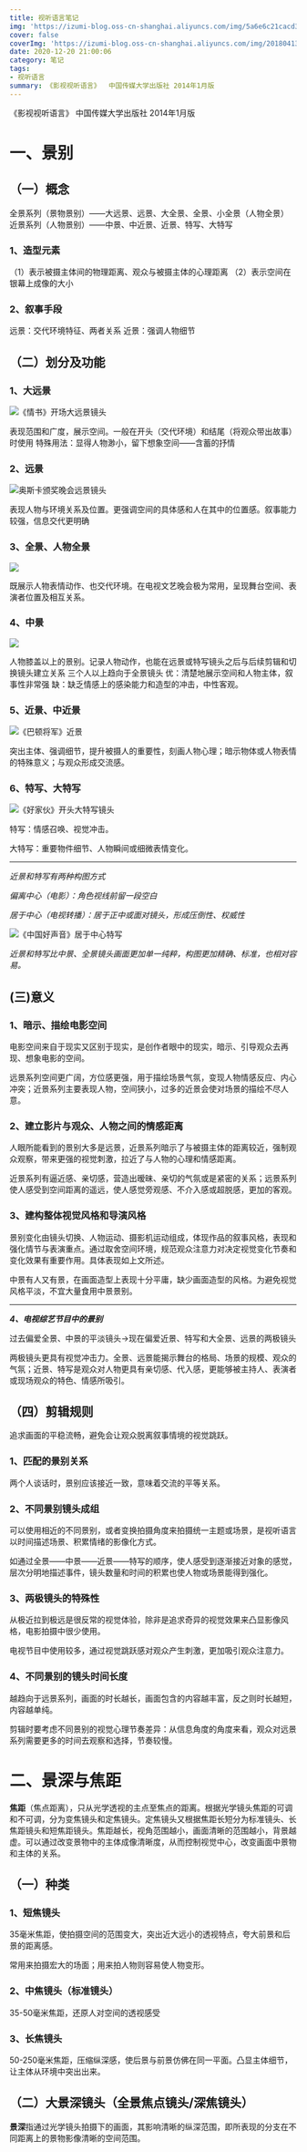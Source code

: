 ```yaml
---
title: 视听语言笔记
img: 'https://izumi-blog.oss-cn-shanghai.aliyuncs.com/img/5a6e6c21cacd351.jpg'
cover: false
coverImg: 'https://izumi-blog.oss-cn-shanghai.aliyuncs.com/img/20180413101445_VXV2l.png'
date: 2020-12-20 21:00:06
category: 笔记
tags: 
- 视听语言
summary: 《影视视听语言》  中国传媒大学出版社 2014年1月版
---
```

《影视视听语言》  中国传媒大学出版社 2014年1月版

# 一、景别

## （一）概念

全景系列（景物景别）——大远景、远景、大全景、全景、小全景（人物全景）
近景系列（人物景别）——中景、中近景、近景、特写、大特写

### 1、造型元素

（1）表示被摄主体间的物理距离、观众与被摄主体的心理距离
（2）表示空间在银幕上成像的大小

### 2、叙事手段

远景：交代环境特征、两者关系
近景：强调人物细节

## （二）划分及功能

### 1、大远景

![《情书》开场大远景镜头](https://izumi-blog.oss-cn-shanghai.aliyuncs.com/img/image-20201229113136404.png)

表现范围和广度，展示空间。一般在开头（交代环境）和结尾（将观众带出故事）时使用
特殊用法：显得人物渺小，留下想象空间——含蓄的抒情

### 2、远景

![奥斯卡颁奖晚会远景镜头](https://izumi-blog.oss-cn-shanghai.aliyuncs.com/img/image-20201229113154012.png)

表现人物与环境关系及位置。更强调空间的具体感和人在其中的位置感。叙事能力较强，信息交代更明确

### 3、全景、人物全景

![](https://izumi-blog.oss-cn-shanghai.aliyuncs.com/img/image-20201229113325923.png)

既展示人物表情动作、也交代环境。在电视文艺晚会极为常用，呈现舞台空间、表演者位置及相互关系。

### 4、中景

![](https://izumi-blog.oss-cn-shanghai.aliyuncs.com/img/image-20201229113336923.png)

人物膝盖以上的景别。记录人物动作，也能在远景或特写镜头之后与后续剪辑和切换镜头建立关系
三个人以上趋向于全景镜头
优：清楚地展示空间和人物主体，叙事性非常强
缺：缺乏情感上的感染能力和造型的冲击，中性客观。

### 5、近景、中近景

![《巴顿将军》近景](https://izumi-blog.oss-cn-shanghai.aliyuncs.com/img/image-20201229113534139.png)

突出主体、强调细节，提升被摄人的重要性，刻画人物心理；暗示物体或人物表情的特殊意义；与观众形成交流感。

### 6、特写、大特写

![《好家伙》开头大特写镜头](https://izumi-blog.oss-cn-shanghai.aliyuncs.com/img/image-20201229113512642.png)

特写：情感召唤、视觉冲击。

大特写：重要物件细节、人物瞬间或细微表情变化。

------

*近景和特写有两种构图方式*

*偏离中心（电影）：角色视线前留一段空白*

*居于中心（电视转播）：居于正中或面对镜头，形成压倒性、权威性*

![《中国好声音》居于中心特写](https://izumi-blog.oss-cn-shanghai.aliyuncs.com/img/image-20201229113453155.png)

*近景和特写比中景、全景镜头画面更加单一纯粹，构图更加精确、标准，也相对容易。*



## (三)意义

### 1、暗示、描绘电影空间

电影空间来自于现实又区别于现实，是创作者眼中的现实，暗示、引导观众去再现、想象电影的空间。

远景系列空间更广阔，方位感更强，用于描绘场景气氛，变现人物情感反应、内心冲突；近景系列主要表现人物，空间狭小，过多的近景会使对场景的描绘不尽人意。

### 2、建立影片与观众、人物之间的情感距离

人眼所能看到的景别大多是远景，近景系列暗示了与被摄主体的距离较近，强制观众观察，带来更强的视觉刺激，拉近了与人物的心理和情感距离。

近景系列有逼近感、亲切感，营造出暧昧、亲切的气氛或是紧密的关系；远景系列使人感受到空间距离的遥远，使人感觉旁观感、不介入感或超脱感，更加的客观。

### 3、建构整体视觉风格和导演风格

景别变化由镜头切换、人物运动、摄影机运动组成，体现作品的叙事风格，表现和强化情节与表演重点。通过取舍空间环境，规范观众注意力对决定视觉变化节奏和变化效果有重要作用。具体表现如上文所述。

中景有人又有景，在画面造型上表现十分平庸，缺少画面造型的风格。为避免视觉风格平淡，不宜大量食用中景景别。

------

***4、电视综艺节目中的景别***

过去偏爱全景、中景的平淡镜头→现在偏爱近景、特写和大全景、远景的两极镜头

两极镜头更具有视觉冲击力。全景、远景能揭示舞台的格局、场景的规模、观众的气氛；近景、特写是观众对人物更具有亲切感、代入感，更能够被主持人、表演者或现场观众的特色、情感所吸引。

## （四）剪辑规则

追求画面的平稳流畅，避免会让观众脱离叙事情境的视觉跳跃。

### 1、匹配的景别关系

两个人谈话时，景别应该接近一致，意味着交流的平等关系。

### 2、不同景别镜头成组

可以使用相近的不同景别，或者变换拍摄角度来拍摄统一主题或场景，是视听语言以时间描述场景、积累情绪的影像化方式。

如通过全景——中景——近景——特写的顺序，使人感受到逐渐接近对象的感觉，层次分明地描述事件，镜头数量和时间的积累也使人物或场景能得到强化。

### 3、两极镜头的特殊性

从极近拉到极远是很反常的视觉体验，除非是追求奇异的视觉效果来凸显影像风格，电影拍摄中很少使用。

电视节目中使用较多，通过视觉跳跃感对观众产生刺激，更加吸引观众注意力。

### 4、不同景别的镜头时间长度

越趋向于远景系列，画面的时长越长，画面包含的内容越丰富，反之则时长越短，内容越单纯。

剪辑时要考虑不同景别的视觉心理节奏差异：从信息角度的角度来看，观众对远景系列需要更多的时间去观察和选择，节奏较慢。



# 二、景深与焦距

**焦距**（焦点距离），只从光学透视的主点至焦点的距离。根据光学镜头焦距的可调和不可调，分为变焦镜头和定焦镜头。定焦镜头又根据焦距长短分为标准镜头、长焦距镜头和短焦距镜头。焦距越长，视角范围越小，画面清晰的范围越小，背景越虚。可以通过改变景物中的主体成像清晰度，从而控制视觉中心，改变画面中景物和主体的关系。



## （一）种类

### 1、短焦镜头

35毫米焦距，使拍摄空间的范围变大，突出近大远小的透视特点，夸大前景和后景的距离感。

常用来拍摄宏大的场面；用来拍人物则容易使人物变形。

### 2、中焦镜头（标准镜头）

35-50毫米焦距，还原人对空间的透视感受

### 3、长焦镜头

50-250毫米焦距，压缩纵深感，使后景与前景仿佛在同一平面。凸显主体细节，让主体从环境中突出出来。

## （二）大景深镜头（全景焦点镜头/深焦镜头）

**景深**指通过光学镜头拍摄下的画面，其影响清晰的纵深范围，即所表现的分支在不同距离上的景物影像清晰的空间范围。



